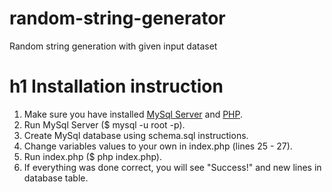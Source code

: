 # random-string-generator
 Random string generation with given input dataset

 h1 Installation instruction
=====================
1. Make sure you have installed [MySql Server](https://dev.mysql.com/downloads/mysql/) and [PHP](https://www.php.net/downloads.php).
2. Run MySql Server ($ mysql -u root -p).
3. Create MySql database using schema.sql instructions.
4. Change variables values to your own in index.php (lines 25 - 27).
5. Run index.php ($ php index.php).
6. If everything was done correct, you will see "Success!" and new lines in database table.
 
